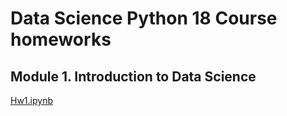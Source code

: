 # Data Science Python 18 Course homeworks

## Module 1. Introduction to Data Science

[Hw1.ipynb](https://github.com/OleksiyM/Data_Science/blob/main/Module_01/Hw1.ipynb)